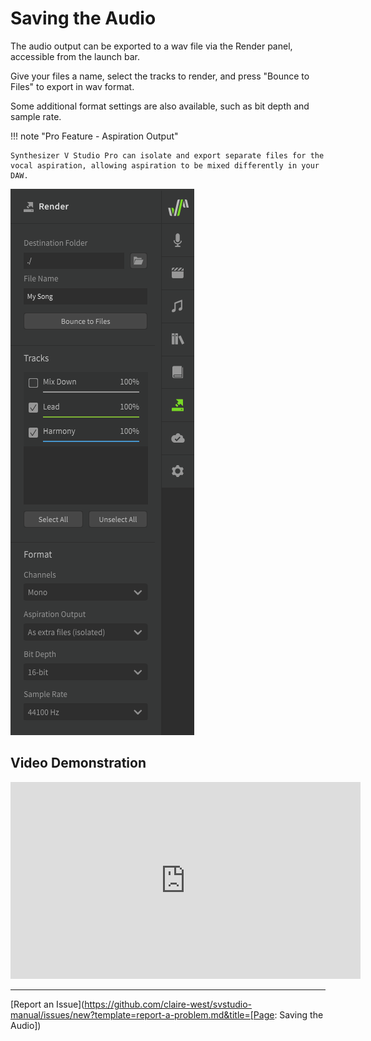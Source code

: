 # Saving the Audio

The audio output can be exported to a wav file via the Render panel, accessible from the launch bar.

Give your files a name, select the tracks to render, and press "Bounce to Files" to export in wav format.

Some additional format settings are also available, such as bit depth and sample rate.

!!! note "Pro Feature - Aspiration Output"

    Synthesizer V Studio Pro can isolate and export separate files for the vocal aspiration, allowing aspiration to be mixed differently in your DAW.

![Create a Track](/img/quickstart/render.png)

## Video Demonstration

<iframe width="560" height="315" src="https://www.youtube-nocookie.com/embed/upBn5tuzBg0" title="YouTube video player" frameborder="0" allowfullscreen></iframe>

---

[Report an Issue](https://github.com/claire-west/svstudio-manual/issues/new?template=report-a-problem.md&title=[Page: Saving the Audio])